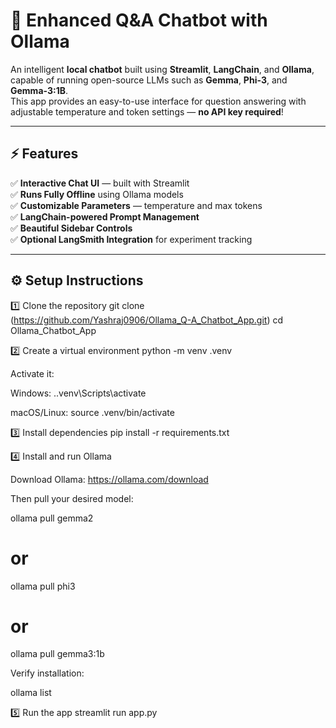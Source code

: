 # 💬 Enhanced Q&A Chatbot with Ollama

An intelligent **local chatbot** built using **Streamlit**, **LangChain**, and **Ollama**, capable of running open-source LLMs such as **Gemma**, **Phi-3**, and **Gemma-3:1B**.  
This app provides an easy-to-use interface for question answering with adjustable temperature and token settings — **no API key required**!

---

## ⚡ Features

✅ **Interactive Chat UI** — built with Streamlit  
✅ **Runs Fully Offline** using Ollama models  
✅ **Customizable Parameters** — temperature and max tokens  
✅ **LangChain-powered Prompt Management**  
✅ **Beautiful Sidebar Controls**  
✅ **Optional LangSmith Integration** for experiment tracking  

---

## ⚙️ Setup Instructions
1️⃣ Clone the repository
git clone (https://github.com/Yashraj0906/Ollama_Q-A_Chatbot_App.git)
cd Ollama_Chatbot_App

2️⃣ Create a virtual environment
python -m venv .venv

Activate it:

Windows: .\.venv\Scripts\activate

macOS/Linux: source .venv/bin/activate

3️⃣ Install dependencies
pip install -r requirements.txt

4️⃣ Install and run Ollama

Download Ollama: https://ollama.com/download

Then pull your desired model:

ollama pull gemma2
# or
ollama pull phi3
# or
ollama pull gemma3:1b


Verify installation:

ollama list

5️⃣ Run the app
streamlit run app.py
